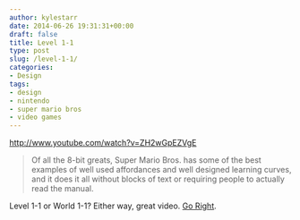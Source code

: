 ```yaml
---
author: kylestarr
date: 2014-06-26 19:31:31+00:00
draft: false
title: Level 1-1
type: post
slug: /level-1-1/
categories:
- Design
tags:
- design
- nintendo
- super mario bros
- video games
---
```


<http://www.youtube.com/watch?v=ZH2wGpEZVgE>

> Of all the 8-bit greats, Super Mario Bros. has some of the best examples of well used affordances and well designed learning curves, and it does it all without blocks of text or requiring people to actually read the manual.

Level 1-1 or World 1-1? Either way, great video. [Go Right](http://www.youtube.com/watch?v=kiePaAHK3jE).
